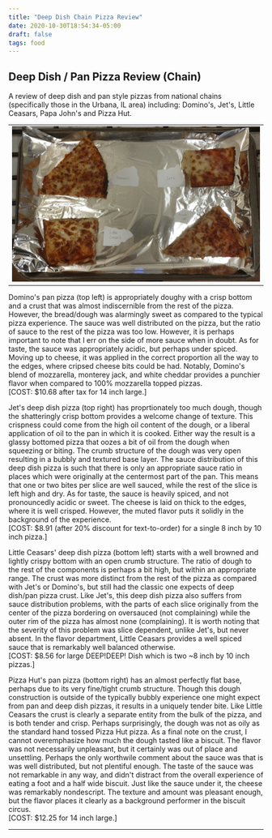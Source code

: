 ```yaml
---
title: "Deep Dish Chain Pizza Review"
date: 2020-10-30T18:54:34-05:00
draft: false
tags: food
---
```



## Deep Dish / Pan Pizza Review (Chain)

A review of deep dish and pan style pizzas from national chains (specifically those in the Urbana, IL area) including: Domino's, Jet's, Little Ceasars, Papa John's and Pizza Hut.

<table style="width:100%">
  <tr>
    <td>
      <img src="/media/posts/deep_dish_chain/DeepDishPanChain.jpg">
    </td>
  </tr>
</table>

<span class="themecolor">Domino's</span> pan pizza (top left) is appropriately doughy with a crisp bottom and a crust that was almost indiscernible from the rest of the pizza.
However, the bread/dough was alarmingly sweet as compared to the typical pizza experience.
The sauce was well distributed on the pizza, but the ratio of sauce to the rest of the pizza was too low.
However, it is perhaps important to note that I err on the side of more sauce when in doubt.
As for taste, the sauce was appropriately acidic, but perhaps under spiced.
Moving up to cheese, it was applied in the correct proportion all the way to the edges, where cripsed cheese bits could be had.
Notably, Domino's blend of mozzarella, monterey jack, and white cheddar provides a punchier flavor when compared to 100% mozzarella topped pizzas.
<br>
[COST: $10.68 after tax for 14 inch large.]

<span class="themecolor">Jet's</span> deep dish pizza (top right) has proprtionately too much dough, though the shatteringly crisp bottom provides a welcome change of texture.
This crispness could come from the high oil content of the dough, or a liberal application of oil to the pan in which it is cooked.
Either way the result is a glassy bottomed pizza that oozes a bit of oil from the dough when squeezing or biting.
The crumb structure of the dough was very open resulting in a bubbly and textured base layer.
The sauce distribution of this deep dish pizza is such that there is only an appropriate sauce ratio in places which were originally at the centermost part of the pan.
This means that one or two bites per slice are well sauced, while the rest of the slice is left high and dry.
As for taste, the sauce is heavily spiced, and not pronouncedly acidic or sweet.
The cheese is laid on thick to the edges, where it is well crisped.
However, the muted flavor puts it solidly in the background of the experience.
<br>
[COST: $8.91 (after 20% discount for text-to-order) for a single 8 inch by 10 inch pizza.]

<span class="themecolor">Little Ceasars'</span> deep dish pizza (bottom left) starts with a well browned and lightly crispy bottom with an open crumb structure.
The ratio of dough to the rest of the components is perhaps a bit high, but within an appropriate range.
The crust was more distinct from the rest of the pizza as compared with Jet's or Domino's, but still had the classic one expects of deep dish/pan pizza crust.
Like Jet's, this deep dish pizza also suffers from sauce distribution problems, with the parts of each slice originally from the center of the pizza bordering on oversauced (not complaining) while the outer rim of the pizza has almost none (complaining).
It is worth noting that the severity of this problem was slice dependent, unlike Jet's, but never absent.
In the flavor department, Little Ceasars provides a well spiced sauce that is remarkably well balanced otherwise.
<br>
[COST: $8.56 for large DEEP!DEEP! Dish which is two ~8 inch by 10 inch pizzas.]

<span class="themecolor">Pizza Hut's</span> pan pizza (bottom right) has an almost perfectly flat base, perhaps due to its very fine/tight crumb structure.
Though this dough construction is outside of the typically bubbly experience one might expect from pan and deep dish pizzas, it results in a uniquely tender bite.
Like Little Ceasars the crust is clearly a separate entity from the bulk of the pizza, and is both tender and crisp.
Perhaps surprisingly, the dough was not as oily as the standard hand tossed Pizza Hut pizza.
As a final note on the crust, I cannot overemphasize how much the dough tasted like a biscuit.
The flavor was not necessarily unpleasant, but it certainly was out of place and unsettling.
Perhaps the only worthwile comment about the sauce was that is was well distributed, but not plentiful enough.
The taste of the sauce was not remarkable in any way, and didn't distract from the overall experience of eating a foot and a half wide biscuit.
Just like the sauce under it, the cheese was remarkably nondescript. The texture and amount was pleasant enough, but the flavor places it clearly as a background performer in the biscuit circus.
<br>
[COST: $12.25 for 14 inch large.]
          
---

